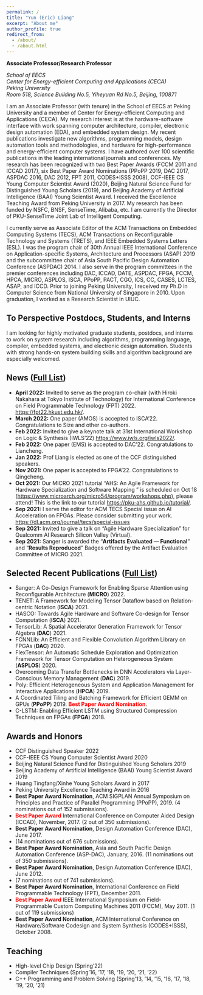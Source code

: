 ```yaml
---
permalink: /
title: "Yun (Eric) Liang"
excerpt: "About me"
author_profile: true
redirect_from: 
  - /about/
  - /about.html
---
```



**Associate Professor/Research Professor**

*School of EECS*  
*Center for Energy-efficient Computing and Applications (CECA)*  
*Peking University*  
*Room 518, Science Building No.5, Yiheyuan Rd No.5, Beijing, 100871*

I am an Associate Professor (with tenure) in the School of EECS at Peking University and a member of Center for Energy-efficient Computing and Applications (CECA). My research interest is at the hardware-software interface with work spanning computer architecture, compiler, electronic design automation (EDA), and embedded system design. My recent publications investigate new algorithms, programming models, design automation tools and methodologies, and hardware for high-performance and energy-efficient computer systems. I have authored over 100 scientific publications in the leading international journals and conferences. My research has been recognized with two Best Paper Awards (FCCM 2011 and ICCAD 2017), six Best Paper Award Nominations (PPoPP 2019, DAC 2017, ASPDAC 2016, DAC 2012, FPT 2011, CODES+ISSS 2008), CCF-IEEE CS Young Computer Scientist Award (2020), Beijing Natural Science Fund for Distinguished Young Scholars (2019), and Beijing Academy of Artificial Intelligence (BAAI) Young Scientist Award. I received the Excellence Teaching Award from Peking University in 2017. My research has been funded by NSFC, BNSF, SenseTime, Alibaba, etc. I am currently the Director of PKU-SenseTime Joint Lab of Intelligent Computing.

I currently serve as Associate Editor of the ACM Transactions on Embedded Computing Systems (TECS), ACM Transactions on Reconfigurable Technology and Systems (TRETS), and IEEE Embedded Systems Letters (ESL). I was the program chair of 30th Annual IEEE International Conference on Application-specific Systems, Architecture and Processors (ASAP) 2019 and the subcommittee chair of Asia South Pacific Design Automation Conference (ASPDAC) 2014. I also serve in the program committees in the premier conferences including DAC, ICCAD, DATE, ASPDAC, FPGA, FCCM, HPCA, MICRO, ASPLOS, ISCA, PPoPP, PACT, CGO, ICS, CC, CASES, LCTES, ASAP, and ICCD. Prior to joining Peking University, I received my Ph.D in Computer Science from National University of Singapore in 2010. Upon graduation, I worked as a Research Scientist in UIUC. 


## To Perspective Postdocs, Students, and Interns

I am looking for highly motivated graduate students, postdocs, and interns to work on system research including algorithms, programming language, compiler, embedded systems, and electronic design automation. Students with strong hands-on system building skills and algorithm background are especially welcomed. 

## News ([Full List](/news/))

- **April 2022:**  Invited to serve as the program co-chair (with Hiroki Nakahara at Tokyo Institute of Technology) for International Conference on Field Programmable Technology (FPT) 2022. https://fpt22.hkust.edu.hk/.
- **March 2022:** One paper (AMOS) is accepted to ISCA’22. Congratulations to Size and other co-authors.
- **Feb 2022:** Invited to give a keynote talk at 31st International Workshop on Logic & Synthesis (IWLS’22) https://www.iwls.org/iwls2022/. 
- **Feb 2022:** One paper (EMS) is accepted to DAC’22. Congratulations to Liancheng.
- **Jan 2022:** Prof Liang is elected as one of the CCF distinguished speakers.
- **Nov 2021:** One paper is accepted to FPGA’22. Congratulations to Qingcheng. 
- **Oct 2021:** Our MICRO 2021 tutorial “AHS: An Agile Framework for Hardware Specialization and Software Mapping ” is scheduled on Oct 18 (https://www.microarch.org/micro54/program/workshops.php), please attend! This is the link to our tutorial https://pku-ahs.github.io/tutorial/.
- **Sep 2021:** I serve the editor for ACM TECS Special issue on AI Acceleration on FPGAs. Please consider submitting your work. https://dl.acm.org/journal/tecs/special-issues
- **Sep 2021:** Invited to give a talk on “Agile Hardware Specialization” for Qualcomm AI Research Silicon Valley (Virtual).
- **Sep 2021:** Sanger is awarded the “**Artifacts Evaluated — Functional**” and “**Results Reproduced**” Badges offered by the Artifact Evaluation Committee of MICRO 2021.

## Selected Recent Publications ([Full List](/publications/))

- Sanger: A Co-Design Framework for Enabling Sparse Attention using Reconfigurable Architecture (**MICRO**) 2022.
- TENET: A Framework for Modeling Tensor Dataflow based on Relation-centric Notation (**ISCA**) 2021.
- HASCO: Towards Agile Hardware and Software Co-design for Tensor Computation (**ISCA**) 2021.
- TensorLib: A Spatial Accelerator Generation Framework for Tensor Algebra (**DAC**) 2021.
- FCNNLib: An Efficient and Flexible Convolution Algorithm Library on FPGAs (**DAC**) 2020.
- FlexTensor: An Automatic Schedule Exploration and Optimization Framework for Tensor Computation on Heterogeneous System (**ASPLOS**) 2020.
- Overcoming Data Transfer Bottlenecks in DNN Accelerators via Layer-Conscious Memory Management (**DAC**) 2019.
- Poly: Efficient Heterogeneous System and Application Management for Interactive Applications (**HPCA**) 2019.
- A Coordinated Tiling and Batching Framework for Efficient GEMM on GPUs (**PPoPP**) 2019. <span style="color:red">**Best Paper Award Nomination**</span>.
- C-LSTM: Enabling Efficient LSTM using Structured Compression Techniques on FPGAs (**FPGA**) 2018. 

## Awards and Honors

- CCF Distinguished Speaker 2022 
- CCF-IEEE CS Young Computer Scientist Award 2020
- Beijing Natural Science Fund for Distinguished Young Scholars 2019
- Beijing Academy of Artificial Intelligence (BAAI) Young Scientist Award 2019
- Huang Tingfang/Xinhe Young Scholars Award in 2017
- Peking University Excellence Teaching Award in 2016
- **Best Paper Award Nomination**, ACM SIGPLAN Annual Symposium on Principles and Practice of Parallel Programming (PPoPP), 2019. (4 nominations out of 152 submissions). 
- <span style="color:red">**Best Paper Award**</span> International Conference on Computer Aided Design (ICCAD), November, 2017. (2 out of 350 submissions). 
- **Best Paper Award Nomination**, Design Automation Conference (DAC), June 2017. 
- (14 nominations out of 676 submissions).
- **Best Paper Award Nomination**, Asia and South Pacific Design Automation Conference (ASP-DAC), January, 2016. (11 nominations out of 350 submissions). 
- **Best Paper Award Nomination**, Design Automation Conference (DAC), June 2012. 
- (7 nominations out of 741 submissions).
- **Best Paper Award Nomination**, International Conference on Field Programmable Technology (FPT), December 2011.
- <span style="color:red">**Best Paper Award**</span> IEEE International Symposium on Field-Programmable Custom Computing Machines 2011 (FCCM), May 2011. (1 out of 119 submissions)
- **Best Paper Award Nomination**, ACM International Conference on Hardware/Software Codesign and System Synthesis (CODES+ISSS), October 2008.

## Teaching 
- High-level Chip Design (Spring’22)
- Compiler Techniques (Spring’16, ’17, ’18, ‘19, ’20, ’21, ’22)
- C++ Programming and Problem Solving (Spring’13, ’14, ’15, ’16, ’17, ’18, ’19, ’20, ’21)


